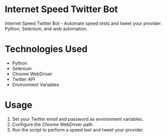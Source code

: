 # Internet Speed Twitter Bot
Internet Speed Twitter Bot - Automate speed tests and tweet your provider. Python, Selenium, and web automation.

# Technologies Used
- Python
- Selenium
- Chrome WebDriver
- Twitter API
- Environment Variables

# Usage
1. Set your Twitter email and password as environment variables.
2. Configure the Chrome WebDriver path.
3. Run the script to perform a speed test and tweet your provider.
